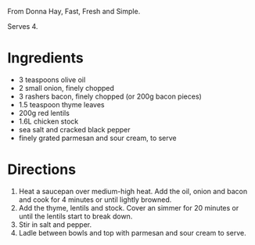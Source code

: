 From Donna Hay, Fast, Fresh and Simple.

Serves 4.

# Ingredients

* 3 teaspoons olive oil
* 2 small onion, finely chopped
* 3 rashers bacon, finely chopped (or 200g bacon pieces)
* 1.5 teaspoon thyme leaves
* 200g red lentils
* 1.6L chicken stock
* sea salt and cracked black pepper
* finely grated parmesan and sour cream, to serve

# Directions

1. Heat a saucepan over medium-high heat. Add the oil, onion and bacon and cook for 4 minutes or until lightly browned.
2. Add the thyme, lentils and stock. Cover an simmer for 20 minutes or until the lentils start to break down.
3. Stir in salt and pepper.
4. Ladle between bowls and top with parmesan and sour cream to serve.
